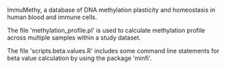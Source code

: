 ImmuMethy, a database of DNA methylation plasticity and homeostasis in human blood and immune cells. 

The file 'methylation_profile.pl' is used to calculate methylation profile across multiple samples within a study dataset.

The file 'scripts.beta.values.R' includes some command line statements for beta value calculation by using the package 'minfi'.
